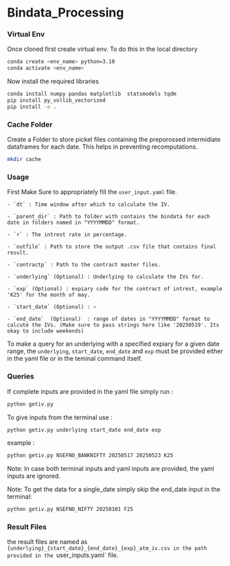 # Bindata_Processing

### Virtual Env 
Once cloned first create virtual env. To do this in the local directory 
```bash 
conda create <env_name> python=3.10
conda activate <env_name> 
```

Now install the required libraries 
```bash
conda install numpy pandas matplotlib  statsmodels tqdm 
pip install py_vollib_vectorized
pip install -e . 
```

### Cache Folder 

Create a Folder to store pickel files containing the preporossed intermidiate dataframes for each date. This helps in preventing recomputations.
```bash
mkdir cache 
```

### Usage 

First Make Sure to appropriately fill the `user_input.yaml` file. 

	- `dt` : Time window after which to calculate the IV. 

	- `parent_dir` : Path to folder with contains the bindata for each date in folders named in "YYYYMMDD" format. 

	- `r` : The intrest rate in percentage. 

	- `outfile` : Path to store the output .csv file that contains final result. 

	- `contractp` : Path to the contract master files. 

	- `underlying` (Optional) : Underlying to calculate the IVs for.

	- `exp` (Optional) : expiary code for the contract of intrest, example 'K25' for the month of may.

	- `start_date` (Optional) : ~ 

	- `end_date`  (Optional)  : range of dates in "YYYYMMDD" format to calcute the IVs. (Make sure to pass strings here like '20250519'. Its okay to include weekends) 


To make a query for an underlying with a specified expiary for a given date range, the `underlying`, `start_date`, `end_date` and `exp` must be provided either in the yaml file or in the teminal command itself. 

### Queries 

If complete inputs are provided in the yaml file simply run : 
```bash 
python getiv.py 
``` 

To give inputs from the terminal use : 
```bash 
python getiv.py underlying start_date end_date exp
```
example : 
```bash 
python getiv.py NSEFNO_BANKNIFTY 20250517 20250523 K25
``` 

Note: In case both terminal inputs and yaml inputs are provided, the yaml inputs are ignored. 

Note: To get the data for a single_date simply skip the end_date input in the terminal: 
```bash 
python getiv.py NSEFNO_NIFTY 20250101 F25
``` 

### Result Files 

the result files are named as `{underlying}_{start_date}_{end_date}_{exp}_atm_iv.csv in the path provided in the `user_inputs.yaml` file. 
 
